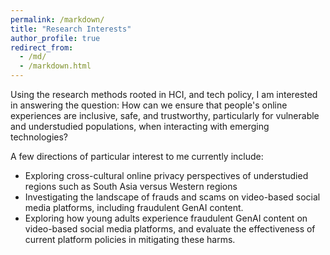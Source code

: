 ```yaml
---
permalink: /markdown/
title: "Research Interests"
author_profile: true
redirect_from: 
  - /md/
  - /markdown.html
---
```

Using the research methods rooted in HCI, and tech policy, I am interested in answering the question: How can we ensure that people's online experiences are inclusive, safe, and trustworthy, particularly for vulnerable and understudied populations, when interacting with emerging technologies? 

A few directions of particular interest to me currently include: 
* Exploring cross-cultural online privacy perspectives of understudied regions such as South Asia versus Western regions
* Investigating the landscape of frauds and scams on video-based social media platforms, including fraudulent GenAI content.
* Exploring how young adults experience fraudulent GenAI content on video-based social media platforms, and evaluate the effectiveness of current platform policies in mitigating these harms.